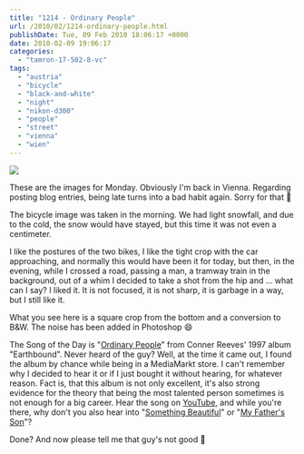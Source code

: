 ```yaml
---
title: "1214 - Ordinary People"
url: /2010/02/1214-ordinary-people.html
publishDate: Tue, 09 Feb 2010 18:06:17 +0000
date: 2010-02-09 19:06:17
categories: 
  - "tamron-17-502-8-vc"
tags: 
  - "austria"
  - "bicycle"
  - "black-and-white"
  - "night"
  - "nikon-d300"
  - "people"
  - "street"
  - "vienna"
  - "wien"
---
```

<a target="_blank" href="https://d25zfm9zpd7gm5.cloudfront.net/1200x1200/2010/20100208_174127_ps.jpg"><img src="https://d25zfm9zpd7gm5.cloudfront.net/0600x0600/2010/20100208_174127_ps.jpg" /></a>

These are the images for Monday. Obviously I'm back in Vienna. Regarding posting blog entries, being late turns into a bad habit again. Sorry for that 🙂

The bicycle image was taken in the morning. We had light snowfall, and due to the cold, the snow would have stayed, but this time it was not even a centimeter.

<a target="_blank" href="https://d25zfm9zpd7gm5.cloudfront.net/1200x1200/2010/20100208_084137_ps.jpg"><img style="margin: 0pt 10px 0pt 0px; float: left;" src="https://d25zfm9zpd7gm5.cloudfront.net/0150x0150/2010/20100208_084137_ps.jpg" alt="" border="0" /></a> I like the postures of the two bikes, I like the tight crop with the car approaching, and normally this would have been it for today, but then, in the evening, while I crossed a road, passing a man, a tramway train in the background, out of a whim I decided to take a shot from the hip and ... what can I say? I liked it. It is not focused, it is not sharp, it is garbage in a way, but I still like it. 

What you see here is a square crop from the bottom and a conversion to B&amp;W. The noise has been added in Photoshop 😄

 The Song of the Day is "<a target="_blank" href="http://www.lyriczz.com/lyrics/do-(dominique-van-hulst)/22304-ordinary-people/">Ordinary People</a>" from Conner Reeves' 1997 album "Earthbound". Never heard of the guy? Well, at the time it came out, I found the album by chance while being in a MediaMarkt store. I can't remember why I decided to hear it or if I just bought it without hearing, for whatever reason. Fact is, that this album is not only excellent, it's also strong evidence for the theory that being the most talented person sometimes is not enough for a big career. Hear the song on <a target="_blank" href="http://www.youtube.com/watch?v=iqZQg01lenE">YouTube</a>, and while you're there, why don't you also hear into "<a target="_blank" href="http://www.youtube.com/results?search_query=Conner+Reeves&search_type=&aq=f">Something Beautiful</a>" or "<a target="_blank" href="http://www.youtube.com/watch?v=pApcz78QRow">My Father's Son</a>"? 

Done? And now please tell me that guy's not good 🙂
